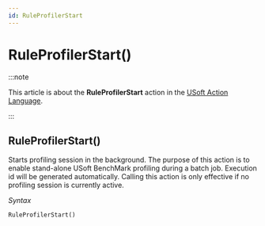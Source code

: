 ```yaml
---
id: RuleProfilerStart
---
```


# RuleProfilerStart()




:::note

This article is about the **RuleProfilerStart** action in the [USoft Action Language](/docs/Task_flow/Action_Language_reference/USoft_Action_Language.md).

:::

## **RuleProfilerStart()**

Starts profiling session in the background. The purpose of this action is to enable stand-alone USoft BenchMark profiling during a batch job. Execution id will be generated automatically. Calling this action is only effective if no profiling session is currently active.

*Syntax*

```
RuleProfilerStart()
```

 